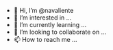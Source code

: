- 👋 Hi, I’m @navaliente
- 👀 I’m interested in ...
- 🌱 I’m currently learning ...
- 💞️ I’m looking to collaborate on ...
- 📫 How to reach me ...

<!---
navaliente/navaliente is a ✨ special ✨ repository because its `README.md` (this file) appears on your GitHub profile.
You can click the Preview link to take a look at your changes.
--->
